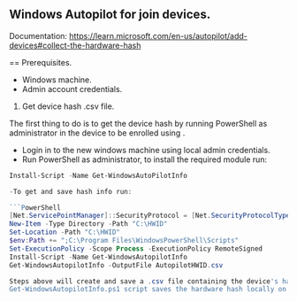 ## Windows Autopilot for join devices.

Documentation: https://learn.microsoft.com/en-us/autopilot/add-devices#collect-the-hardware-hash

== Prerequisites.

- Windows machine.
- Admin account credentials.

1. Get device hash .csv file.

The first thing to do is to get the device hash by running PowerShell as administrator in the device to be enrolled using .

- Login in to the new windows machine using local admin credentials.
- Run PowerShell as administrator, to install the required module run:

```PowerShell
Install-Script -Name Get-WindowsAutoPilotInfo

-To get and save hash info run:

```PowerShell
[Net.ServicePointManager]::SecurityProtocol = [Net.SecurityProtocolType]::Tls12
New-Item -Type Directory -Path "C:\HWID"
Set-Location -Path "C:\HWID"
$env:Path += ";C:\Program Files\WindowsPowerShell\Scripts"
Set-ExecutionPolicy -Scope Process -ExecutionPolicy RemoteSigned
Install-Script -Name Get-WindowsAutopilotInfo
Get-WindowsAutopilotInfo -OutputFile AutopilotHWID.csv

Steps above will create and save a .csv file containing the device's hash info.
Get-WindowsAutopilotInfo.ps1 script saves the hardware hash locally on the device as a CSV file. This method is normally used on devices that already underwent Windows Setup and OOBE.





